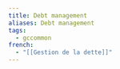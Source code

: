 ```yaml
---
title: Debt management
aliases: Debt management
tags:
  - gccommon
french:
  - "[[Gestion de la dette]]"
---
```

